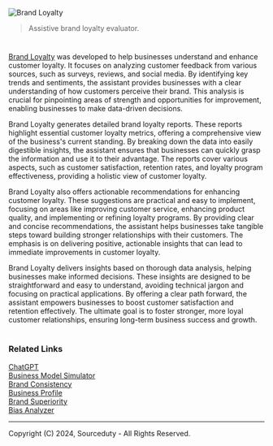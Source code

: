 ![Brand Loyalty](https://github.com/user-attachments/assets/9f6d5517-564f-4920-96e6-a3eca0304b10)

> Assistive brand loyalty evaluator.

#

[Brand Loyalty](https://chatgpt.com/g/g-GkHn7Xy5r-brand-loyalty) was developed to help businesses understand and enhance customer loyalty. It focuses on analyzing customer feedback from various sources, such as surveys, reviews, and social media. By identifying key trends and sentiments, the assistant provides businesses with a clear understanding of how customers perceive their brand. This analysis is crucial for pinpointing areas of strength and opportunities for improvement, enabling businesses to make data-driven decisions.

Brand Loyalty generates detailed brand loyalty reports. These reports highlight essential customer loyalty metrics, offering a comprehensive view of the business's current standing. By breaking down the data into easily digestible insights, the assistant ensures that businesses can quickly grasp the information and use it to their advantage. The reports cover various aspects, such as customer satisfaction, retention rates, and loyalty program effectiveness, providing a holistic view of customer loyalty.

Brand Loyalty also offers actionable recommendations for enhancing customer loyalty. These suggestions are practical and easy to implement, focusing on areas like improving customer service, enhancing product quality, and implementing or refining loyalty programs. By providing clear and concise recommendations, the assistant helps businesses take tangible steps toward building stronger relationships with their customers. The emphasis is on delivering positive, actionable insights that can lead to immediate improvements in customer loyalty.

Brand Loyalty delivers insights based on thorough data analysis, helping businesses make informed decisions. These insights are designed to be straightforward and easy to understand, avoiding technical jargon and focusing on practical applications. By offering a clear path forward, the assistant empowers businesses to boost customer satisfaction and retention effectively. The ultimate goal is to foster stronger, more loyal customer relationships, ensuring long-term business success and growth.

#
### Related Links

[ChatGPT](https://github.com/sourceduty/ChatGPT)
<br>
[Business Model Simulator](https://github.com/sourceduty/Business_Model_Simulator)
<br>
[Brand Consistency](https://github.com/sourceduty/Brand_Consistency)
<br>
[Business Profile](https://github.com/sourceduty/Business_Profile)
<br>
[Brand Superiority](https://github.com/sourceduty/Brand_Superiority)
<br>
[Bias Analyzer](https://github.com/sourceduty/Bias_Analyzer)

***
Copyright (C) 2024, Sourceduty - All Rights Reserved.
